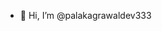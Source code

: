 - 👋 Hi, I’m @palakagrawaldev333

<!---
palakagrawaldev333/palakagrawaldev333 is a ✨ special ✨ repository because its `README.md` (this file) appears on your GitHub profile.
You can click the Preview link to take a look at your changes.
--->
